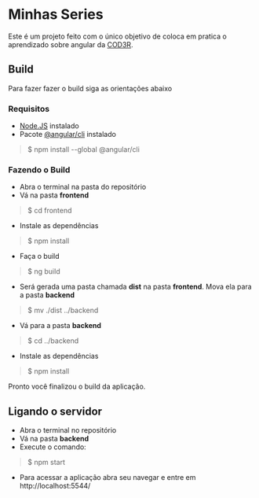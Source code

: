 # Minhas Series
Este é um projeto feito com o único objetivo de coloca em pratica o aprendizado sobre angular da [COD3R](https://www.udemy.com/course/curso-web/).

## Build
Para fazer fazer o build siga as orientações abaixo

### Requisitos
- [Node.JS](https://nodejs.org/en/download/) instalado
- Pacote [@angular/cli](https://www.npmjs.com/package/@angular/cli) instalado
> $ npm install --global @angular/cli

### Fazendo o Build

- Abra o terminal na pasta do repositório
- Vá na pasta **frontend**
> $ cd frontend
- Instale as dependências
> $ npm install
- Faça o build
> $ ng build
- Será gerada uma pasta chamada **dist** na pasta **frontend**. Mova ela para a pasta **backend**
> $ mv ./dist ../backend
- Vá para a pasta **backend**
> $ cd ../backend
- Instale as dependências
> $ npm install

Pronto você finalizou o build da aplicação.

## Ligando o servidor
- Abra o terminal no repositório
- Vá na pasta **backend**
- Execute o comando:
> $ npm start
- Para acessar a aplicação abra seu navegar e entre em http://localhost:5544/
